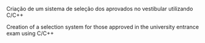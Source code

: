 Criação de um sistema de seleção dos aprovados no vestibular utilizando C/C++

Creation of a selection system for those approved in the university entrance exam using C/C++
